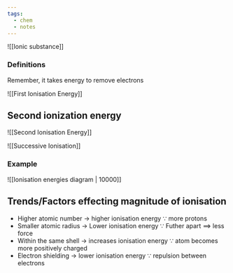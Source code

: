 ```yaml
---
tags:
  - chem
  - notes
---
```

![[Ionic substance]]

### Definitions
Remember, it takes energy to remove electrons

![[First Ionisation Energy]]

## Second ionization energy

![[Second Ionisation Energy]]

![[Successive Ionisation]]

### Example
![[Ionisation energies diagram | 10000]]



## Trends/Factors effecting magnitude of ionisation
- Higher atomic number $\rightarrow$ higher ionisation energy $\because$ more protons
- Smaller atomic radius $\rightarrow$ Lower ionisation energy $\because$ Futher apart $\implies$ less force
- Within the same shell $\rightarrow$ increases ionisation energy $\because$ atom becomes more positively charged
- Electron shielding $\rightarrow$ lower ionisation energy $\because$ repulsion between electrons



